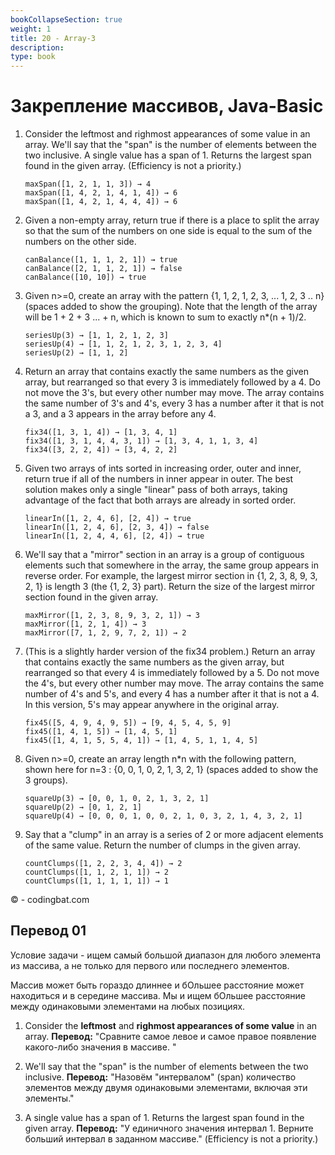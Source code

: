 ```yaml
---
bookCollapseSection: true
weight: 1
title: 20 - Array-3  
description: 
type: book 
---
```


# Закрепление массивов, Java-Basic

1. Consider the leftmost and righmost appearances of some value in an array. We'll say that the "span" is the number of elements between the two inclusive. A single value has a span of 1. Returns the largest span found in the given array. (Efficiency is not a priority.)
    ```
    maxSpan([1, 2, 1, 1, 3]) → 4
    maxSpan([1, 4, 2, 1, 4, 1, 4]) → 6
    maxSpan([1, 4, 2, 1, 4, 4, 4]) → 6
    ```
2. Given a non-empty array, return true if there is a place to split the array so that the sum of the numbers on one side is equal to the sum of the numbers on the other side.
    ```
    canBalance([1, 1, 1, 2, 1]) → true
    canBalance([2, 1, 1, 2, 1]) → false
    canBalance([10, 10]) → true
    ```
3. Given n>=0, create an array with the pattern {1,    1, 2,    1, 2, 3,   ... 1, 2, 3 .. n} (spaces added to show the grouping). Note that the length of the array will be 1 + 2 + 3 ... + n, which is known to sum to exactly n*(n + 1)/2.
    ```
    seriesUp(3) → [1, 1, 2, 1, 2, 3]
    seriesUp(4) → [1, 1, 2, 1, 2, 3, 1, 2, 3, 4]
    seriesUp(2) → [1, 1, 2]
    ```
4. Return an array that contains exactly the same numbers as the given array, but rearranged so that every 3 is immediately followed by a 4. Do not move the 3's, but every other number may move. The array contains the same number of 3's and 4's, every 3 has a number after it that is not a 3, and a 3 appears in the array before any 4.
    ```
    fix34([1, 3, 1, 4]) → [1, 3, 4, 1]
    fix34([1, 3, 1, 4, 4, 3, 1]) → [1, 3, 4, 1, 1, 3, 4]
    fix34([3, 2, 2, 4]) → [3, 4, 2, 2]
    ```
5. Given two arrays of ints sorted in increasing order, outer and inner, return true if all of the numbers in inner appear in outer. The best solution makes only a single "linear" pass of both arrays, taking advantage of the fact that both arrays are already in sorted order.
    ```
    linearIn([1, 2, 4, 6], [2, 4]) → true
    linearIn([1, 2, 4, 6], [2, 3, 4]) → false
    linearIn([1, 2, 4, 4, 6], [2, 4]) → true
    ```
6. We'll say that a "mirror" section in an array is a group of contiguous elements such that somewhere in the array, the same group appears in reverse order. For example, the largest mirror section in {1, 2, 3, 8, 9, 3, 2, 1} is length 3 (the {1, 2, 3} part). Return the size of the largest mirror section found in the given array.
    ```
    maxMirror([1, 2, 3, 8, 9, 3, 2, 1]) → 3
    maxMirror([1, 2, 1, 4]) → 3
    maxMirror([7, 1, 2, 9, 7, 2, 1]) → 2
    ```
7. (This is a slightly harder version of the fix34 problem.) Return an array that contains exactly the same numbers as the given array, but rearranged so that every 4 is immediately followed by a 5. Do not move the 4's, but every other number may move. The array contains the same number of 4's and 5's, and every 4 has a number after it that is not a 4. In this version, 5's may appear anywhere in the original array.
    ```
    fix45([5, 4, 9, 4, 9, 5]) → [9, 4, 5, 4, 5, 9]
    fix45([1, 4, 1, 5]) → [1, 4, 5, 1]
    fix45([1, 4, 1, 5, 5, 4, 1]) → [1, 4, 5, 1, 1, 4, 5]
    ```
8. Given n>=0, create an array length n*n with the following pattern, shown here for n=3 : {0, 0, 1,    0, 2, 1,    3, 2, 1} (spaces added to show the 3 groups).
    ```
    squareUp(3) → [0, 0, 1, 0, 2, 1, 3, 2, 1]
    squareUp(2) → [0, 1, 2, 1]
    squareUp(4) → [0, 0, 0, 1, 0, 0, 2, 1, 0, 3, 2, 1, 4, 3, 2, 1]
    ```
9. Say that a "clump" in an array is a series of 2 or more adjacent elements of the same value. Return the number of clumps in the given array.
    ```
    countClumps([1, 2, 2, 3, 4, 4]) → 2
    countClumps([1, 1, 2, 1, 1]) → 2
    countClumps([1, 1, 1, 1, 1]) → 1
    ```

© - codingbat.com

## Перевод 01

Условие задачи - ищем самый большой диапазон для любого элемента из массива, а не только для первого или последнего элементов. 

Массив может быть гораздо длиннее и бОльшее расстояние может находиться и в середине массива. Мы и ищем бОльшее расстояние между одинаковыми элементами на любых позициях.

1. Consider the **leftmost** and **righmost appearances of some value** in an array. 
**Перевод:** "Сравните самое левое и самое правое появление какого-либо значения в массиве. "

2. We'll say that the "span" is the number of elements between the two inclusive. 
**Перевод:** "Назовём "интервалом" (span) количество элементов между двумя одинаковыми элементами, включая эти элементы."

3. A single value has a span of 1. Returns the largest span found in the given array. 
**Перевод:** "У единичного значения интервал 1. Верните больший интервал в заданном массиве."
(Efficiency is not a priority.)


